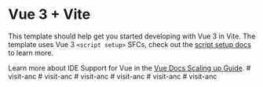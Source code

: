 # Vue 3 + Vite

This template should help get you started developing with Vue 3 in Vite. The template uses Vue 3 `<script setup>` SFCs, check out the [script setup docs](https://v3.vuejs.org/api/sfc-script-setup.html#sfc-script-setup) to learn more.

Learn more about IDE Support for Vue in the [Vue Docs Scaling up Guide](https://vuejs.org/guide/scaling-up/tooling.html#ide-support).
#   v i s i t - a n c  
 #   v i s i t - a n c  
 #   v i s i t - a n c  
 #   v i s i t - a n c  
 #   v i s i t - a n c  
 #   v i s i t - a n c  
 